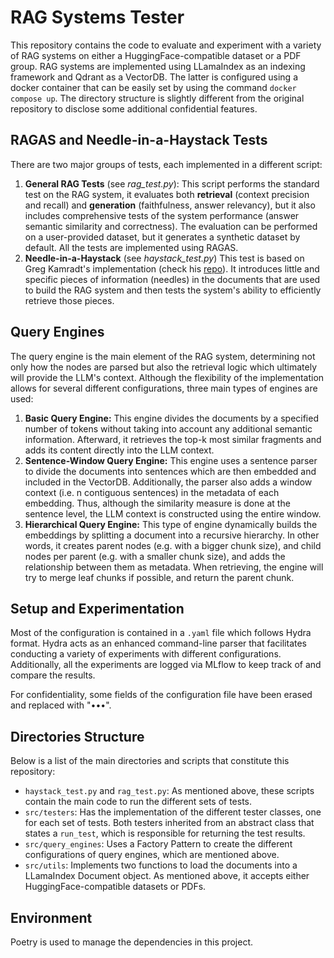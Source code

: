 # **RAG Systems Tester**

This repository contains the code to evaluate and experiment with a variety of RAG systems on either a HuggingFace-compatible dataset or a PDF group. RAG systems are implemented using LLamaIndex as an indexing framework and Qdrant as a VectorDB. The latter is configured using a docker container that can be easily set by using the command `docker compose up`. The directory structure is slightly different from the original repository to disclose some additional confidential features.

## RAGAS and Needle-in-a-Haystack Tests

There are two major groups of tests, each implemented in a different script:

1. **General RAG Tests** (see *rag_test.py*): This script performs the standard test on the RAG system, it evaluates both **retrieval** (context precision and recall) and **generation** (faithfulness, answer relevancy), but it also includes comprehensive tests of the system performance (answer semantic similarity and correctness). The evaluation can be performed on a user-provided dataset, but it generates a synthetic dataset by default. All the tests are implemented using RAGAS.
2. **Needle-in-a-Haystack** (see *haystack_test.py*) This test is based on Greg Kamradt's implementation (check his [repo](https://github.com/gkamradt/LLMTest_NeedleInAHaystack)). It introduces little and specific pieces of information (needles) in the documents that are used to build the RAG system and then tests the system's ability to efficiently retrieve those pieces.

## Query Engines

The query engine is the main element of the RAG system, determining not only how the nodes are parsed but also the retrieval logic which ultimately will provide the LLM's context. Although the flexibility of the implementation allows for several different configurations, three main types of engines are used:

1. **Basic Query Engine:** This engine divides the documents by a specified number of tokens without taking into account any additional semantic information. Afterward, it retrieves the top-k most similar fragments and adds its content directly into the LLM context.
2. **Sentence-Window Query Engine:** This engine uses a sentence parser to divide the documents into sentences which are then embedded and included in the VectorDB. Additionally, the parser also adds a window context (i.e. n contiguous sentences) in the metadata of each embedding. Thus, although the similarity measure is done at the sentence level, the LLM context is constructed using the entire window.
3. **Hierarchical Query Engine:** This type of engine dynamically builds the embeddings by splitting a document into a recursive hierarchy. In other words, it creates parent nodes (e.g. with a bigger chunk size), and child nodes per parent (e.g. with a smaller chunk size), and adds the relationship between them as metadata. When retrieving, the engine will try to merge leaf chunks if possible, and return the parent chunk.

## Setup and Experimentation

Most of the configuration is contained in a `.yaml` file which follows Hydra format. Hydra acts as an enhanced command-line parser that facilitates conducting a variety of experiments with different configurations. Additionally, all the experiments are logged via MLflow to keep track of and compare the results.

For confidentiality, some fields of the configuration file have been erased and replaced with "•••".

## Directories Structure

Below is a list of the main directories and scripts that constitute this repository:

 - `haystack_test.py` and `rag_test.py`: As mentioned above, these scripts contain the main code to run the different sets of tests.
 - `src/testers`: Has the implementation of the different tester classes, one for each set of tests. Both testers inherited from an abstract class that states a `run_test`, which is responsible for returning the test results.
 - `src/query_engines`: Uses a Factory Pattern to create the different configurations of query engines, which are mentioned above.
 - `src/utils`: Implements two functions to load the documents into a LLamaIndex Document object. As mentioned above, it accepts either HuggingFace-compatible datasets or PDFs.

## Environment

Poetry is used to manage the dependencies in this project.